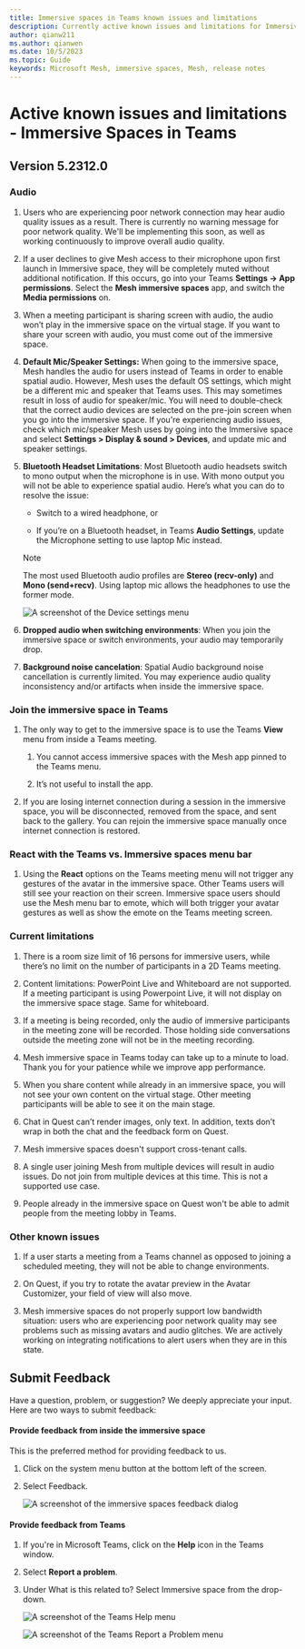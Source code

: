 ```yaml
---
title: Immersive spaces in Teams known issues and limitations
description: Currently active known issues and limitations for Immersive spaces in Teams
author: qianw211    
ms.author: qianwen
ms.date: 10/5/2023
ms.topic: Guide
keywords: Microsoft Mesh, immersive spaces, Mesh, release notes
---
```


# Active known issues and limitations - Immersive Spaces in Teams

## Version 5.2312.0

### Audio

1. Users who are experiencing poor network connection may hear audio quality issues as a result.  There is currently no warning message for poor network quality. We'll be implementing this soon, as well as working continuously to improve overall audio quality.

1. If a user declines to give Mesh access to their microphone upon first launch in Immersive space, they will be completely muted without additional notification. If this occurs, go into your Teams **Settings -> App permissions**. Select the **Mesh immersive spaces** app, and switch the **Media permissions** on.

1. When a meeting participant is sharing screen with audio, the audio won’t play in the immersive space on the virtual stage. If you want to share your screen with audio, you must come out of the immersive space.

1. **Default Mic/Speaker Settings:** When going to the immersive space, Mesh handles the audio for users instead of Teams in order to enable spatial audio. However, Mesh uses the default OS settings, which might be a different mic and speaker that Teams uses. This may sometimes result in loss of audio for speaker/mic. You will need to double-check that the correct audio devices are selected on the pre-join screen when you go into the immersive space. If you're experiencing audio issues, check which mic/speaker Mesh uses by going into the Immersive space and select **Settings > Display & sound > Devices**, and update mic and speaker settings.

1. **Bluetooth Headset Limitations**: Most Bluetooth audio headsets switch to mono output when the microphone is in use. With mono output you will not be able to experience spatial audio. Here’s what you can do to resolve the issue: 

    * Switch to a wired headphone, or

    * If you’re on a Bluetooth headset, in Teams **Audio Settings**, update the Microphone setting to use laptop Mic instead.
 
   >[!Note]
    >The most used Bluetooth audio profiles are **Stereo (recv-only)** and **Mono (send+recv)**. Using laptop mic allows the headphones to use the former mode.

    ![A screenshot of the Device settings menu](media/device-settings-menu.png)

1. **Dropped audio when switching environments**: When you join the immersive space or switch environments, your audio may temporarily drop. 

1. **Background noise cancelation**: Spatial Audio background noise cancellation is currently limited. You may experience audio quality inconsistency and/or artifacts when inside the immersive space. 

### Join the immersive space in Teams

1. The only way to get to the immersive space is to use the Teams **View** menu from inside a Teams meeting. 

    1. You cannot access immersive spaces with the Mesh app pinned to the Teams menu. 

    1. It’s not useful to install the app. 

1. If you are losing internet connection during a session in the immersive space, you will be disconnected, removed from the space, and sent back to the gallery. You can rejoin the immersive space manually once internet connection is restored.

### React with the Teams vs. Immersive spaces menu bar

1. Using the **React** options on the Teams meeting menu will not trigger any gestures of the avatar in the immersive space. Other Teams users will still see your reaction on their screen. Immersive space users should use the Mesh menu bar to emote, which will both trigger your avatar gestures as well as show the emote on the Teams meeting screen.

### Current limitations

1. There is a room size limit of 16 persons for immersive users, while there’s no limit on the number of participants in a 2D Teams meeting. 

1. Content limitations: PowerPoint Live and Whiteboard are not supported. If a meeting participant is using Powerpoint Live, it will not display on the immersive space stage. Same for whiteboard.
1. If a meeting is being recorded, only the audio of immersive participants in the meeting zone will be recorded. Those holding side conversations outside the meeting zone will not be in the meeting recording.
1. Mesh immersive space in Teams today can take up to a minute to load. Thank you for your patience while we improve app performance. 
1. When you share content while already in an immersive space, you will not see your own content on the virtual stage. Other meeting participants will be able to see it on the main stage.
1. Chat in Quest can’t render images, only text. In addition, texts don’t wrap in both the chat and the feedback form on Quest.
1. Mesh immersive spaces doesn't support cross-tenant calls.
1. A single user joining Mesh from multiple devices will result in audio issues. Do not join from multiple devices at this time. This is not a supported use case.
1. People already in the immersive space on Quest won't be able to admit people from the meeting lobby in Teams.

### Other known issues

1. If a user starts a meeting from a Teams channel as opposed to joining a scheduled meeting, they will not be able to change environments.

1. On Quest, if you try to rotate the avatar preview in the Avatar Customizer, your field of view will also move.

1. Mesh immersive spaces do not properly support low bandwidth situation: users who are experiencing poor network quality may see problems such as missing avatars and audio glitches. We are actively working on integrating notifications to alert users when they are in this state.

## Submit Feedback
 
Have a question, problem, or suggestion? We deeply appreciate your input. Here are two ways to submit feedback: 
 
#### Provide feedback from inside the immersive space

This is the preferred method for providing feedback to us.
 
1. Click on the system menu button at the bottom left of the screen.  
 
2. Select Feedback.

    ![A screenshot of the immersive spaces feedback dialog](media/immersive-spaces-feedback-dialog.png)

#### Provide feedback from Teams
 
1. If you're in Microsoft Teams, click on the **Help** icon in the Teams window. 
 
2. Select **Report a problem**. 
 
3. Under What is this related to? Select Immersive space from the drop-down.

    ![A screenshot of the Teams Help menu](media/teams-help-menu.png)

    ![A screenshot of the Teams Report a Problem menu](media/teams-report-a-problem.png)

